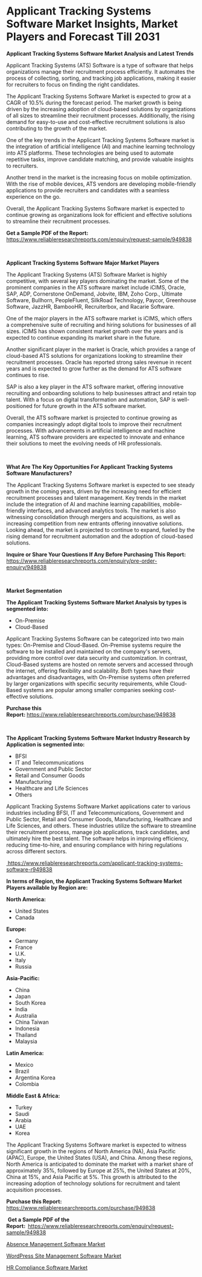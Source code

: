 <p><h1>Applicant Tracking Systems Software Market Insights, Market Players and Forecast Till 2031</h1></p><p><strong>Applicant Tracking Systems Software Market Analysis and Latest Trends</strong></p>
<p><p>Applicant Tracking Systems (ATS) Software is a type of software that helps organizations manage their recruitment process efficiently. It automates the process of collecting, sorting, and tracking job applications, making it easier for recruiters to focus on finding the right candidates.</p><p>The Applicant Tracking Systems Software Market is expected to grow at a CAGR of 10.5% during the forecast period. The market growth is being driven by the increasing adoption of cloud-based solutions by organizations of all sizes to streamline their recruitment processes. Additionally, the rising demand for easy-to-use and cost-effective recruitment solutions is also contributing to the growth of the market.</p><p>One of the key trends in the Applicant Tracking Systems Software market is the integration of artificial intelligence (AI) and machine learning technology into ATS platforms. These technologies are being used to automate repetitive tasks, improve candidate matching, and provide valuable insights to recruiters.</p><p>Another trend in the market is the increasing focus on mobile optimization. With the rise of mobile devices, ATS vendors are developing mobile-friendly applications to provide recruiters and candidates with a seamless experience on the go.</p><p>Overall, the Applicant Tracking Systems Software market is expected to continue growing as organizations look for efficient and effective solutions to streamline their recruitment processes.</p></p>
<p><strong>Get a Sample PDF of the Report:&nbsp;</strong> <a href="https://www.reliableresearchreports.com/enquiry/request-sample/949838">https://www.reliableresearchreports.com/enquiry/request-sample/949838</a></p>
<p>&nbsp;</p>
<p><strong>Applicant Tracking Systems Software Major Market Players</strong></p>
<p><p>The Applicant Tracking Systems (ATS) Software Market is highly competitive, with several key players dominating the market. Some of the prominent companies in the ATS software market include iCIMS, Oracle, SAP, ADP, Cornerstone OnDemand, Jobvite, IBM, Zoho Corp., Ultimate Software, Bullhorn, PeopleFluent, SilkRoad Technology, Paycor, Greenhouse Software, JazzHR, BambooHR, Recruiterbox, and Racarie Software.</p><p>One of the major players in the ATS software market is iCIMS, which offers a comprehensive suite of recruiting and hiring solutions for businesses of all sizes. iCIMS has shown consistent market growth over the years and is expected to continue expanding its market share in the future.</p><p>Another significant player in the market is Oracle, which provides a range of cloud-based ATS solutions for organizations looking to streamline their recruitment processes. Oracle has reported strong sales revenue in recent years and is expected to grow further as the demand for ATS software continues to rise.</p><p>SAP is also a key player in the ATS software market, offering innovative recruiting and onboarding solutions to help businesses attract and retain top talent. With a focus on digital transformation and automation, SAP is well-positioned for future growth in the ATS software market.</p><p>Overall, the ATS software market is projected to continue growing as companies increasingly adopt digital tools to improve their recruitment processes. With advancements in artificial intelligence and machine learning, ATS software providers are expected to innovate and enhance their solutions to meet the evolving needs of HR professionals.</p></p>
<p>&nbsp;</p>
<p><strong>What Are The Key Opportunities For Applicant Tracking Systems Software Manufacturers?</strong></p>
<p><p>The Applicant Tracking Systems Software market is expected to see steady growth in the coming years, driven by the increasing need for efficient recruitment processes and talent management. Key trends in the market include the integration of AI and machine learning capabilities, mobile-friendly interfaces, and advanced analytics tools. The market is also witnessing consolidation through mergers and acquisitions, as well as increasing competition from new entrants offering innovative solutions. Looking ahead, the market is projected to continue to expand, fueled by the rising demand for recruitment automation and the adoption of cloud-based solutions.</p></p>
<p><strong>Inquire or Share Your Questions If Any Before Purchasing This Report:</strong> <a href="https://www.reliableresearchreports.com/enquiry/pre-order-enquiry/949838">https://www.reliableresearchreports.com/enquiry/pre-order-enquiry/949838</a></p>
<p>&nbsp;</p>
<p><strong>Market Segmentation</strong></p>
<p><strong>The Applicant Tracking Systems Software Market Analysis by types is segmented into:</strong></p>
<p><ul><li>On-Premise</li><li>Cloud-Based</li></ul></p>
<p><p>Applicant Tracking Systems Software can be categorized into two main types: On-Premise and Cloud-Based. On-Premise systems require the software to be installed and maintained on the company's servers, providing more control over data security and customization. In contrast, Cloud-Based systems are hosted on remote servers and accessed through the internet, offering flexibility and scalability. Both types have their advantages and disadvantages, with On-Premise systems often preferred by larger organizations with specific security requirements, while Cloud-Based systems are popular among smaller companies seeking cost-effective solutions.</p></p>
<p><strong>Purchase this Report:&nbsp;</strong><a href="https://www.reliableresearchreports.com/purchase/949838">https://www.reliableresearchreports.com/purchase/949838</a></p>
<p>&nbsp;</p>
<p><strong>The Applicant Tracking Systems Software Market Industry Research by Application is segmented into:</strong></p>
<p><ul><li>BFSI</li><li>IT and Telecommunications</li><li>Government and Public Sector</li><li>Retail and Consumer Goods</li><li>Manufacturing</li><li>Healthcare and Life Sciences</li><li>Others</li></ul></p>
<p><p>Applicant Tracking Systems Software Market applications cater to various industries including BFSI, IT and Telecommunications, Government and Public Sector, Retail and Consumer Goods, Manufacturing, Healthcare and Life Sciences, and others. These industries utilize the software to streamline their recruitment process, manage job applications, track candidates, and ultimately hire the best talent. The software helps in improving efficiency, reducing time-to-hire, and ensuring compliance with hiring regulations across different sectors.</p></p>
<p><a href="https://www.reliableresearchreports.com/applicant-tracking-systems-software-r949838">&nbsp;https://www.reliableresearchreports.com/applicant-tracking-systems-software-r949838</a></p>
<p><strong>In terms of Region, the Applicant Tracking Systems Software Market Players available by Region are:</strong></p>
<p>
    <p> <strong> North America: </strong>
        <ul>
            <li>United States</li>
            <li>Canada</li>
        </ul>
        </p> 
    <p> <strong> Europe: </strong>
        <ul>
            <li>Germany</li>
            <li>France</li>
            <li>U.K.</li>
            <li>Italy</li>
            <li>Russia</li>
        </ul>
        </p> 
    <p> <strong> Asia-Pacific: </strong>
        <ul>
            <li>China</li>
            <li>Japan</li>
            <li>South Korea</li>
            <li>India</li>
            <li>Australia</li>
            <li>China Taiwan</li>
            <li>Indonesia</li>
            <li>Thailand</li>
            <li>Malaysia</li>
        </ul>
        </p> 
    <p> <strong> Latin America: </strong>
        <ul>
            <li>Mexico</li>
            <li>Brazil</li>
            <li>Argentina Korea</li>
            <li>Colombia</li>
        </ul>
        </p> 
    <p> <strong> Middle East & Africa: </strong>
        <ul>
            <li>Turkey</li>
            <li>Saudi</li>
            <li>Arabia</li>
            <li>UAE</li>
            <li>Korea</li>
        </ul>
    </p>
    </p>
<p><p>The Applicant Tracking Systems Software market is expected to witness significant growth in the regions of North America (NA), Asia Pacific (APAC), Europe, the United States (USA), and China. Among these regions, North America is anticipated to dominate the market with a market share of approximately 35%, followed by Europe at 25%, the United States at 20%, China at 15%, and Asia Pacific at 5%. This growth is attributed to the increasing adoption of technology solutions for recruitment and talent acquisition processes.</p></p>
<p><strong>Purchase this Report: </strong><a href="https://www.reliableresearchreports.com/purchase/949838">https://www.reliableresearchreports.com/purchase/949838</a></p>
<p>&nbsp;<strong>Get a Sample PDF of the Report:&nbsp;&nbsp;</strong><a href="https://www.reliableresearchreports.com/enquiry/request-sample/949838">https://www.reliableresearchreports.com/enquiry/request-sample/949838</a></p>
<p><strong></strong></p>
<p><p><a href="https://github.com/kufem1/Market-Research-Report-List-2/blob/main/absence-management-software-market.md">Absence Management Software Market</a></p><p><a href="https://github.com/kosella/Market-Research-Report-List-3/blob/main/wordpress-site-management-software-market.md">WordPress Site Management Software Market</a></p><p><a href="https://github.com/singletonthaxterkelliehr2df/Market-Research-Report-List-2/blob/main/hr-compliance-software-market.md">HR Compliance Software Market</a></p></p>
